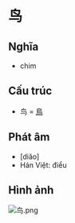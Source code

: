 # 鸟

## Nghĩa

* chim

## Cấu trúc
* 鸟 = [鳥](鳥.md)

## Phát âm

* [diǎo]
* Hán Việt: điểu

## Hình ảnh
![鸟.png](../img/鸟.png)

<script>window.HANZI_FIELD='鸟';</script>